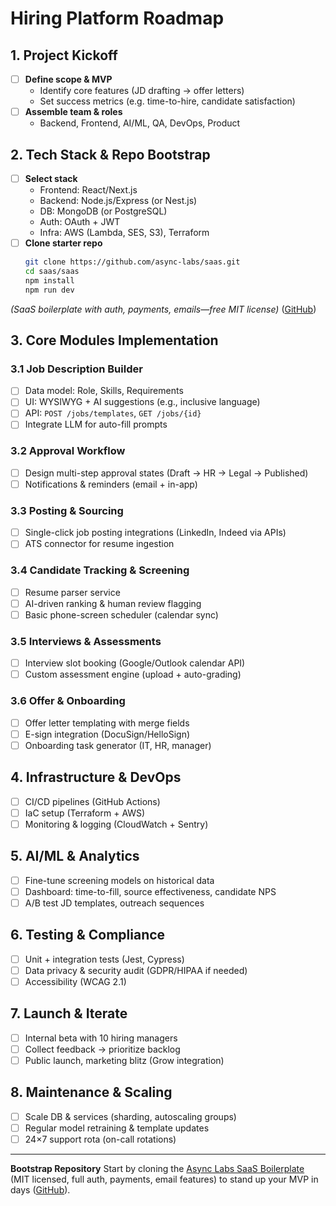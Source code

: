 # Hiring Platform Roadmap

## 1. Project Kickoff
- [ ] **Define scope & MVP**  
  - Identify core features (JD drafting → offer letters)  
  - Set success metrics (e.g. time-to-hire, candidate satisfaction)
- [ ] **Assemble team & roles**  
  - Backend, Frontend, AI/ML, QA, DevOps, Product

## 2. Tech Stack & Repo Bootstrap
- [ ] **Select stack**  
  - Frontend: React/Next.js  
  - Backend: Node.js/Express (or Nest.js)  
  - DB: MongoDB (or PostgreSQL)  
  - Auth: OAuth + JWT  
  - Infra: AWS (Lambda, SES, S3), Terraform
- [ ] **Clone starter repo**  
  ```bash
  git clone https://github.com/async-labs/saas.git
  cd saas/saas
  npm install
  npm run dev
  ```

*(SaaS boilerplate with auth, payments, emails—free MIT license)* ([GitHub][1])

## 3. Core Modules Implementation

### 3.1 Job Description Builder

* [ ] Data model: Role, Skills, Requirements
* [ ] UI: WYSIWYG + AI suggestions (e.g., inclusive language)
* [ ] API: `POST /jobs/templates`, `GET /jobs/{id}`
* [ ] Integrate LLM for auto-fill prompts

### 3.2 Approval Workflow

* [ ] Design multi-step approval states (Draft → HR → Legal → Published)
* [ ] Notifications & reminders (email + in-app)

### 3.3 Posting & Sourcing

* [ ] Single-click job posting integrations (LinkedIn, Indeed via APIs)
* [ ] ATS connector for resume ingestion

### 3.4 Candidate Tracking & Screening

* [ ] Resume parser service
* [ ] AI-driven ranking & human review flagging
* [ ] Basic phone-screen scheduler (calendar sync)

### 3.5 Interviews & Assessments

* [ ] Interview slot booking (Google/Outlook calendar API)
* [ ] Custom assessment engine (upload + auto-grading)

### 3.6 Offer & Onboarding

* [ ] Offer letter templating with merge fields
* [ ] E-sign integration (DocuSign/HelloSign)
* [ ] Onboarding task generator (IT, HR, manager)

## 4. Infrastructure & DevOps

* [ ] CI/CD pipelines (GitHub Actions)
* [ ] IaC setup (Terraform + AWS)
* [ ] Monitoring & logging (CloudWatch + Sentry)

## 5. AI/ML & Analytics

* [ ] Fine-tune screening models on historical data
* [ ] Dashboard: time-to-fill, source effectiveness, candidate NPS
* [ ] A/B test JD templates, outreach sequences

## 6. Testing & Compliance

* [ ] Unit + integration tests (Jest, Cypress)
* [ ] Data privacy & security audit (GDPR/HIPAA if needed)
* [ ] Accessibility (WCAG 2.1)

## 7. Launch & Iterate

* [ ] Internal beta with 10 hiring managers
* [ ] Collect feedback → prioritize backlog
* [ ] Public launch, marketing blitz (Grow integration)

## 8. Maintenance & Scaling

* [ ] Scale DB & services (sharding, autoscaling groups)
* [ ] Regular model retraining & template updates
* [ ] 24×7 support rota (on-call rotations)

---

**Bootstrap Repository**
Start by cloning the [Async Labs SaaS Boilerplate](https://github.com/async-labs/saas) (MIT licensed, full auth, payments, email features) to stand up your MVP in days ([GitHub][1]).

[1]: https://github.com/async-labs/saas?utm_source=chatgpt.com "async-labs/saas: Build your own SaaS business with SaaS ... - GitHub" 